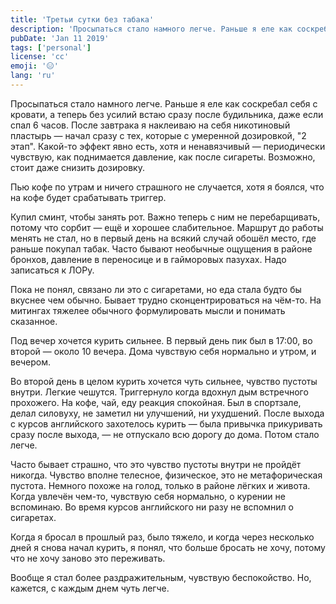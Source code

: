 ```yaml
---
title: 'Третьи сутки без табака'
description: 'Просыпаться стало намного легче. Раньше я еле как соскребал себя с кровати, а теперь без усилий встаю сразу после будильника, даже если спал 6 часов.'
pubDate: 'Jan 11 2019'
tags: ['personal']
license: 'cc'
emoji: '😑'
lang: 'ru'
---
```


Просыпаться стало намного легче. Раньше я еле как соскребал себя с кровати, а теперь без усилий встаю сразу после будильника, даже если спал 6 часов. После завтрака я наклеиваю на себя никотиновый пластырь — начал сразу с тех, которые с умеренной дозировкой, "2 этап". Какой-то эффект явно есть, хотя и ненавязчивый — периодически чувствую, как поднимается давление, как после сигареты. Возможно, стоит даже снизить дозировку.

Пью кофе по утрам и ничего страшного не случается, хотя я боялся, что на кофе будет срабатывать триггер.

Купил сминт, чтобы занять рот. Важно теперь с ним не перебарщивать, потому что сорбит — ещё и хорошее слабительное. Маршрут до работы менять не стал, но в первый день на всякий случай обошёл место, где раньше покупал табак. Часто бывают необычные ощущения в районе бронхов, давление в переносице и в гайморовых пазухах. Надо записаться к ЛОРу.

Пока не понял, связано ли это с сигаретами, но еда стала будто бы вкуснее чем обычно. Бывает трудно сконцентрироваться на чём-то. На митингах тяжелее обычного формулировать мысли и понимать сказанное.

Под вечер хочется курить сильнее. В первый день пик был в 17:00, во второй — около 10 вечера. Дома чувствую себя нормально и утром, и вечером.

Во второй день в целом курить хочется чуть сильнее, чувство пустоты внутри. Легкие чешутся. Триггернуло когда вдохнул дым встречного прохожего. На кофе, чай, еду реакция спокойная. Был в спортзале, делал силовуху, не заметил ни улучшений, ни ухудшений. После выхода с курсов английского захотелось курить — была привычка прикуривать сразу после выхода, — не отпускало всю дорогу до дома. Потом стало легче.

Часто бывает страшно, что это чувство пустоты внутри не пройдёт никогда. Чувство вполне телесное, физическое, это не метафорическая пустота. Немного похоже на голод, только в районе лёгких и живота. Когда увлечён чем-то, чувствую себя нормально, о курении не вспоминаю. Во время курсов английского ни разу не вспомнил о сигаретах.

Когда я бросал в прошлый раз, было тяжело, и когда через несколько дней я снова начал курить, я понял, что больше бросать не хочу, потому что не хочу заново это переживать.

Вообще я стал более раздражительным, чувствую беспокойство. Но, кажется, с каждым днем чуть легче.
